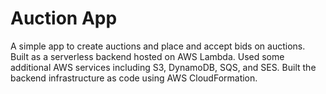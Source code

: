 # Auction App

A simple app to create auctions and place and accept bids on auctions. Built as a serverless backend hosted on AWS Lambda. Used some additional AWS services including S3, DynamoDB, SQS, and SES.
Built the backend infrastructure as code using AWS CloudFormation.